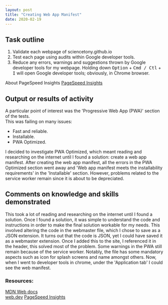 ```yaml
---
layout: post
title: "Creating Web App Manifest"
date: 2020-02-19
---
```


## Task outline
1. Validate each webpage of sciencetony.github.io 
2. Test each page using audits within Google developer tools.
3. Reduce any errors, warnings and suggestions thrown by Google developer tools 
for my webpage. Holding down <kbd>Option</kbd> + <kbd>Cmd / Ctl</kbd>  + <kbd>I</kbd> will open Google developer tools; obviously, in Chrome browser.

About PageSpeed Insights [PageSpeed Insights](https://developers.google.com/speed/docs/insights/v5/about) 

## Output or results of activity
A particular point of interest was the 'Progressive Web App (PWA)' section of the tests.  
This was failing on many issues:
* Fast and reliable.
* Installable.
* PWA Optimized.


I decided to investigate PWA Optimized, which meant reading and researching on the internet until I found a solution: 
create a web app manifest.
After creating the web app manifest, all the errors in the PWA Optimized section went away and 'Web app manifest meets the installability requirements' in the 'Installable' section.
However, problems related to the service worker remain since it is about to be depreciated. 

## Comments on knowledge and skills demonstrated 
This took a lot of reading and researching on the internet until I found a solution. 
Once I found a solution, it was simple to understand the code and instructions in order to make the final solution workable for my needs. 
This involved altering the code in the webmaster file, which I chose to save as a JSON extension.  It turns out that the code is JSON, yet I could have saved it as a webmaster extension.
Once I added this to the site, I referenced it in the header, this solved most of the problem. Some warnings in the PWA still remain because of the service worker. Notably, the file has some mandatory aspects such as icon for splash screens and name amongst others. 
Now, when I went to developer tools in chrome, under the 'Application tab' I could see the web manifest.

### Resources:
[MDN Web docs](https://developer.mozilla.org/en-US/docs/Web/Manifest)<br>
[web.dev](https://web.dev/add-manifest/#create-the-manifest.webmanifest-file)
[PageSpeed Insights](https://developers.google.com/speed/pagespeed/insights/) 
